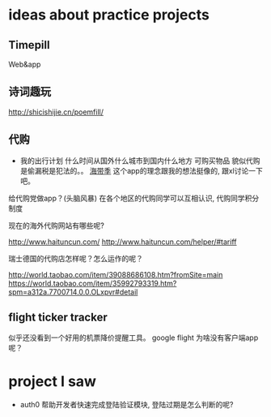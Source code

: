 # ideas about practice projects

## Timepill

Web&app

## 诗词趣玩
http://shicishijie.cn/poemfill/

## 代购

* 我的出行计划
什么时间从国外什么城市到国内什么地方 可购买物品
貌似代购是偷漏税是犯法的。。
[海带季](http://www.douban.com/group/topic/71675984/)
这个app的理念跟我的想法挺像的, 跟xl讨论一下吧。

给代购党做app？(头脑风暴)
在各个地区的代购同学可以互相认识, 代购同学积分制度


现在的海外代购网站有哪些呢?

http://www.haituncun.com/
http://www.haituncun.com/helper/#tariff

瑞士德国的代购店怎样呢？怎么运作的呢？

http://world.taobao.com/item/39088686108.htm?fromSite=main
https://world.taobao.com/item/35992793319.htm?spm=a312a.7700714.0.0.OLxpvr#detail


## flight ticker tracker

似乎还没看到一个好用的机票降价提醒工具。
google flight 为啥没有客户端app呢？


# project I saw

* auth0 
 帮助开发者快速完成登陆验证模块, 登陆过期是怎么判断的呢?
